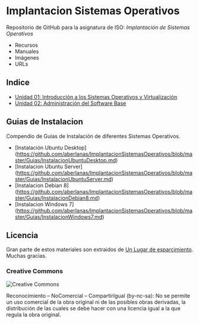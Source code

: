 # Implantacion Sistemas Operativos

Repositorio de GitHub para la asignatura de ISO: *Implantación de Sistemas Operativos*

* Recursos
* Manuales
* Imágenes
* URLs

## Indice ##
* [Unidad 01: Introducción a los Sistemas Operativos y Virtualización](https://github.com/aberlanas/ImplantacionSistemasOperativos/blob/master/Unidad_01/Readme.md)
* [Unidad 02: Administración del Software Base](https://github.com/aberlanas/ImplantacionSistemasOperativos/blob/master/Unidad_02/Readme.md)


## Guias de Instalacion

Compendio de Guias de Instalación de diferentes Sistemas Operativos.

* [Instalación Ubuntu Desktop] (https://github.com/aberlanas/ImplantacionSistemasOperativos/blob/master/Guias/InstalacionUbuntuDesktop.md)
* [Instalacion Ubuntu Server] (https://github.com/aberlanas/ImplantacionSistemasOperativos/blob/master/Guias/InstalacionUbuntuServer.md)
* [Instalacion Debian 8] (https://github.com/aberlanas/ImplantacionSistemasOperativos/blob/master/Guias/InstalacionDebian8.md)
* [Instalacion Windows 7] (https://github.com/aberlanas/ImplantacionSistemasOperativos/blob/master/Guias/InstalacionWindows7.md)

## Licencia

Gran parte de estos materiales son extraidos de [Un Lugar de esparcimiento](https://cadascu.wordpress.com/). Muchas gracias.

### Creative Commons

![Creative Commons](http://es.creativecommons.org/blog/wp-content/uploads/2013/04/by-nc-sa.eu_petit.png)  

Reconocimiento – NoComercial – CompartirIgual (by-nc-sa): No se permite un uso comercial de la obra original ni de las posibles obras derivadas, la distribución de las cuales se debe hacer con una licencia igual a la que regula la obra original.
